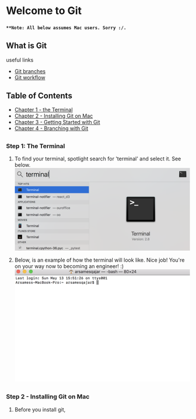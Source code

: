 
# Welcome to Git
#### `**Note: All below assumes Mac users. Sorry :/.`


## What is Git

useful links
+ [Git branches](https://gist.github.com/blackfalcon/8428401)
+ [Git workflow](https://guides.github.com/introduction/flow/)




## Table of Contents
  * [Chapter 1 - the Terminal](#chapter-1)
  * [Chapter 2 - Installing Git on Mac](#chapter-2)
  * [Chapter 3 - Getting Started with Git](#chapter-3)
  * [Chapter 4 - Branching with Git](#chapter-4)





## <a id="chapter-1"></a>
### Step 1: The Terminal 
1. To find your terminal, spotlight search for 'terminal' and select it. See below. 
![Terminal](spotlight.png)

2. Below, is an example of how the terminal will look like. Nice job! You're on your way now to becoming an engineer! :)
![Terminal](terminal.png)



## <a id="chapter-2"></a>
### Step 2 - Installing Git on Mac
1. Before you install git,  
